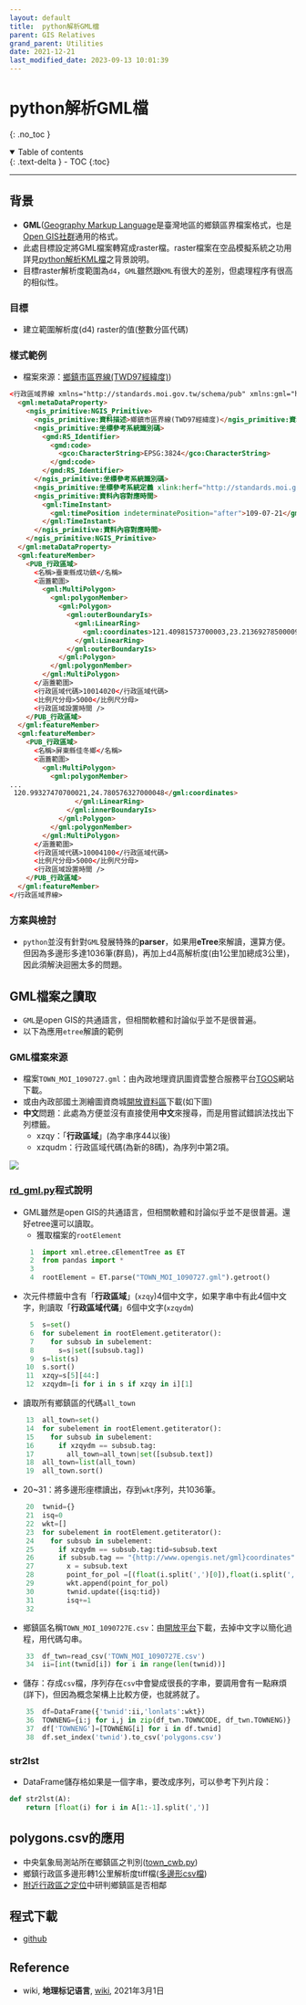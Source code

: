 ```yaml
---
layout: default
title:  python解析GML檔
parent: GIS Relatives
grand_parent: Utilities
date: 2021-12-21
last_modified_date: 2023-09-13 10:01:39
---
```

# python解析GML檔
{: .no_toc }

<details open markdown="block">
  <summary>
    Table of contents
  </summary>
  {: .text-delta }
- TOC
{:toc}
</details>

---

## 背景

- **GML**([Geography Markup Language](https://zh.wikipedia.org/wiki/地理标记语言)是臺灣地區的鄉鎮區界檔案格式，也是[Open GIS社群](https://zh.wikipedia.org/wiki/开放地理空间协会)通用的格式。
- 此處目標設定將GML檔案轉寫成raster檔。raster檔案在空品模擬系統之功用詳見[python解析KML檔](https://sinotec2.github.io/Focus-on-Air-Quality/utilities/GIS/rd_kml/)之背景說明。
- 目標raster解析度範圍為`d4`，`GML`雖然跟`KML`有很大的差別，但處理程序有很高的相似性。

### 目標

- 建立範圍解析度(d4) raster的值(整數分區代碼)

### 樣式範例

- 檔案來源：[鄉鎮市區界線(TWD97經緯度)](https://data.gov.tw/dataset/7442))

```html
<行政區域界線 xmlns="http://standards.moi.gov.tw/schema/pub" xmlns:gml="http://www.opengis.net/gml" xmlns:xlink="http://www.w3.org/1999/xlink" xmlns:ngis_primitive="http://standards.moi.gov.tw/schema/ngis_primitive" xmlns:gmd="http://www.isotc211.org/2005/gmd" xmlns:gco="http://www.isotc211.org/2005/gco" xmlns:utility="http://standards.moi.gov.tw/schema/utility" xmlns:xsi="http://www.w3.org/2001/XMLSchema-instance" xsi:schemaLocation="http://standards.moi.gov.tw/schema/pub pub.xsd">
  <gml:metaDataProperty>
    <ngis_primitive:NGIS_Primitive>
      <ngis_primitive:資料描述>鄉鎮市區界線(TWD97經緯度)</ngis_primitive:資料描述>
      <ngis_primitive:坐標參考系統識別碼>
        <gmd:RS_Identifier>
          <gmd:code>
            <gco:CharacterString>EPSG:3824</gco:CharacterString>
          </gmd:code>
        </gmd:RS_Identifier>
      </ngis_primitive:坐標參考系統識別碼>
      <ngis_primitive:坐標參考系統定義 xlink:herf="http://standards.moi.gov.tw/schema/epsg/3824.xml" />
      <ngis_primitive:資料內容對應時間>
        <gml:TimeInstant>
          <gml:timePosition indeterminatePosition="after">109-07-21</gml:timePosition>
        </gml:TimeInstant>
      </ngis_primitive:資料內容對應時間>
    </ngis_primitive:NGIS_Primitive>
  </gml:metaDataProperty>
  <gml:featureMember>
    <PUB_行政區域>
      <名稱>臺東縣成功鎮</名稱>
      <涵蓋範圍>
        <gml:MultiPolygon>
          <gml:polygonMember>
            <gml:Polygon>
              <gml:outerBoundaryIs>
                <gml:LinearRing>
                  <gml:coordinates>121.40981573700003,23.213692785000092 121.40984267700003,23.213661019000085 ...</gml:coordinates>
                </gml:LinearRing>
              </gml:outerBoundaryIs>
            </gml:Polygon>
          </gml:polygonMember>
        </gml:MultiPolygon>
      </涵蓋範圍>
      <行政區域代碼>10014020</行政區域代碼>
      <比例尺分母>5000</比例尺分母>
      <行政區域設置時間 />
    </PUB_行政區域>
  </gml:featureMember>
  <gml:featureMember>
    <PUB_行政區域>
      <名稱>屏東縣佳冬鄉</名稱>
      <涵蓋範圍>
        <gml:MultiPolygon>
          <gml:polygonMember>
...
 120.99327470700021,24.780576327000048</gml:coordinates>
                </gml:LinearRing>
              </gml:innerBoundaryIs>
            </gml:Polygon>
          </gml:polygonMember>
        </gml:MultiPolygon>
      </涵蓋範圍>
      <行政區域代碼>10004100</行政區域代碼>
      <比例尺分母>5000</比例尺分母>
      <行政區域設置時間 />
    </PUB_行政區域>
  </gml:featureMember>
</行政區域界線>
```

### 方案與檢討

- `python`並沒有針對`GML`發展特殊的**parser**，如果用**eTree**來解讀，還算方便。但因為多邊形多達1036筆(群島)，再加上d4高解析度(由1公里加總成3公里)，因此須解決迴圈太多的問題。

## GML檔案之讀取

- `GML`是open GIS的共通語言，但相關軟體和討論似乎並不是很普遍。
- 以下為應用`etree`解讀的範例

### GML檔案來源

- 檔案`TOWN_MOI_1090727.gml`：由內政地理資訊圖資雲整合服務平台[TGOS](https://www.tgos.tw/TGOS/NgdaMap)網站下載。
- 或由內政部國土測繪圖資商城[開放資料區](https://whgis-nlsc.moi.gov.tw/Opendata/Files.aspx)下載(如下圖)
- **中文**問題：此處為方便並沒有直接使用**中文**來搜尋，而是用嘗試錯誤法找出下列標籤。
  - xzqy：「**行政區域**」(為字串序44以後)
  - xzqudm：行政區域代碼(為新的8碼)，為序列中第2項。

![](https://github.com/sinotec2/Focus-on-Air-Quality/raw/main/attachments/2023-09-13-09-57-45.png)

### [rd_gml.py](https://github.com/sinotec2/cmaq_relatives/blob/master/land/gridmask/rd_gml.py)程式說明

- GML雖然是open GIS的共通語言，但相關軟體和討論似乎並不是很普遍。還好etree還可以讀取。
  - 獲取檔案的`rootElement`

```python
     1  import xml.etree.cElementTree as ET
     2  from pandas import *
     3
     4  rootElement = ET.parse("TOWN_MOI_1090727.gml").getroot()
```

- 次元件標籤中含有「**行政區域**」(`xzqy`)4個中文字，如果字串中有此4個中文字，則讀取「**行政區域代碼**」6個中文字(`xzqydm`)

```python
     5  s=set()
     6  for subelement in rootElement.getiterator():
     7    for subsub in subelement:
     8      s=s|set([subsub.tag])
     9  s=list(s)
    10  s.sort()
    11  xzqy=s[5][44:]
    12  xzqydm=[i for i in s if xzqy in i][1]
```

- 讀取所有鄉鎮區的代碼`all_town`

```python
    13  all_town=set()
    14  for subelement in rootElement.getiterator():
    15    for subsub in subelement:
    16      if xzqydm == subsub.tag:
    17        all_town=all_town|set([subsub.text])
    18  all_town=list(all_town)
    19  all_town.sort()
```

- 20~31：將多邊形座標讀出，存到`wkt`序列，共1036筆。

```python    
    20  twnid={}
    21  isq=0
    22  wkt=[]
    23  for subelement in rootElement.getiterator():
    24    for subsub in subelement:
    25      if xzqydm == subsub.tag:tid=subsub.text
    26      if subsub.tag == "{http://www.opengis.net/gml}coordinates":
    27        x = subsub.text
    28        point_for_pol =[(float(i.split(',')[0]),float(i.split(',')[1])) for i in x.split()]
    29        wkt.append(point_for_pol)
    30        twnid.update({isq:tid})
    31        isq+=1
    32
```

- 鄉鎮區名稱`TOWN_MOI_1090727E.csv`：由[開放平台](https://data.gov.tw/dataset/7441)下載，去掉中文字以簡化過程，用代碼勾串。

```python
    33  df_twn=read_csv('TOWN_MOI_1090727E.csv')
    34  ii=[int(twnid[i]) for i in range(len(twnid))]
```

- 儲存：存成`csv`檔，序列存在`csv`中會變成很長的字串，要調用會有一點麻煩(詳下)，但因為概念架構上比較方便，也就將就了。

```python
    35  df=DataFrame({'twnid':ii,'lonlats':wkt})
    36  TOWNENG={i:j for i,j in zip(df_twn.TOWNCODE, df_twn.TOWNENG)}
    37  df['TOWNENG']=[TOWNENG[i] for i in df.twnid]
    38  df.set_index('twnid').to_csv('polygons.csv')
```

### str2lst

- DataFrame儲存格如果是一個字串，要改成序列，可以參考下列片段：

```python
def str2lst(A):
    return [float(i) for i in A[1:-1].split(',')]
```

## polygons.csv的應用

- 中央氣象局測站所在鄉鎮區之判別([town_cwb.py](https://sinotec2.github.io/Focus-on-Air-Quality/AQana/GAQuality/NCAR_ACOM/4.town_aqst/#town_cwbpy))
- 鄉鎮行政區多邊形轉1公里解析度tiff檔([多邊形csv檔](https://sinotec2.github.io/Focus-on-Air-Quality/utilities/GIS/town_tiff/#多邊形csv檔))
- [附近行政區之定位](https://sinotec2.github.io/Focus-on-Air-Quality/EmisProc/area/dictProc/adj_dict/)中研判鄉鎮區是否相鄰

## 程式下載

- [github](https://github.com/sinotec2/cmaq_relatives/blob/master/land/gridmask/rd_kml.py)

## Reference
- wiki, **地理标记语言**, [wiki](https://zh.wikipedia.org/wiki/%E5%9C%B0%E7%90%86%E6%A0%87%E8%AE%B0%E8%AF%AD%E8%A8%80), 2021年3月1日